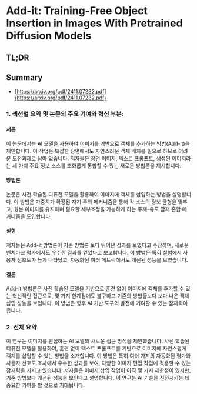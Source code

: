 # Add-it: Training-Free Object Insertion in Images With Pretrained Diffusion Models
## TL;DR
## Summary
- [https://arxiv.org/pdf/2411.07232.pdf](https://arxiv.org/pdf/2411.07232.pdf)

### 1. 섹션별 요약 및 논문의 주요 기여와 혁신 부분:

#### 서론
이 논문에서는 AI 모델을 사용하여 이미지를 기반으로 객체를 추가하는 방법(Add-it)을 제안합니다. 이 작업은 복잡한 장면에서도 자연스러운 객체 배치를 필요로 하므로 어려운 도전과제로 남아 있습니다. 저자들은 장면 이미지, 텍스트 프롬프트, 생성된 이미지라는 세 가지 주요 정보 소스를 조화롭게 통합할 수 있는 새로운 방법론을 제시합니다.

#### 방법론
논문은 사전 학습된 디퓨전 모델을 활용하여 이미지에 객체를 삽입하는 방법을 설명합니다. 이 방법은 가중치가 확장된 자기 주의 메커니즘을 통해 각 소스의 정보 균형을 맞추고, 원본 이미지를 유지하며 필요한 세부조정을 가능하게 하는 주제-유도 잠재 혼합 메커니즘을 도입합니다.

#### 실험
저자들은 Add-it 방법론이 기존 방법론 보다 뛰어난 성과를 보였다고 주장하며, 새로운 벤치마크 평가에서도 우수한 결과를 얻었다고 보고합니다. 이 방법은 특히 실험에서 사용자 선호도가 높게 나타났고, 자동화된 여러 메트릭에서도 개선된 성능을 보였습니다.

#### 결론
Add-it 방법론은 사전 학습된 모델을 기반으로 훈련 없이 이미지에 객체를 추가할 수 있는 혁신적인 접근으로, 몇 가지 한계점에도 불구하고 기존의 방법들보다 보다 나은 객체 삽입 성능을 보입니다. 이 방법은 향후 AI 기반 도구의 발전에 기여할 수 있는 잠재력이 큽니다.

### 2. 전체 요약
이 연구는 이미지를 편집하는 AI 모델의 새로운 접근 방식을 제안했습니다. 사전 학습된 디퓨전 모델을 활용하여, 훈련 없이 텍스트 프롬프트를 기반으로 이미지에 자연스럽게 객체를 삽입할 수 있는 방법을 소개합니다. 이 방법은 특히 여러 가지의 자동화된 평가와 사용자 선호도 조사에서 우수한 성과를 보여, 다양한 이미지 편집 작업에 적용할 수 있는 잠재력을 가지고 있습니다. 저자들은 이미지 삽입 작업이 아직 몇 가지 제한점이 있지만, 기존 방법보다 개선된 성능을 보인다고 설명합니다. 이 연구는 AI 기술을 진전시키는 데 중요한 기여를 할 것으로 기대됩니다.